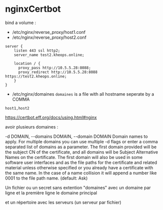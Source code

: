 # nginxCertbot

bind a volume :
- /etc/nginx/reverse_proxy/host1.conf
- /etc/nginx/reverse_proxy/host2.conf

```
server {
    listen 443 ssl http2;
    server_name test2.kheops.online;

    location / {
      proxy_pass http://10.5.5.28:8088;
      proxy_redirect http://10.5.5.28:8088 https://test2.kheops.online;
    }
}
```

- /etc/nginx/domaines    `domaines` is a file with all hostname seperate by a COMMA
```
host1,host2
```



https://certbot.eff.org/docs/using.html#nginx

avoir plusieurs domaines : 


 -d DOMAIN, --domains DOMAIN, --domain DOMAIN
                        Domain names to apply. For multiple domains you can
                        use multiple -d flags or enter a comma separated list
                        of domains as a parameter. The first domain provided
                        will be the subject CN of the certificate, and all
                        domains will be Subject Alternative Names on the
                        certificate. The first domain will also be used in
                        some software user interfaces and as the file paths
                        for the certificate and related material unless
                        otherwise specified or you already have a certificate
                        with the same name. In the case of a name collision it
                        will append a number like 0001 to the file path name.
                        (default: Ask)
                        
                        
                        
Un fichier ou un secret sans extention "domaines" avec un domaine par ligne et la première ligne le domaine principal 

et un répertoire avec les serveurs (un serveur par fichier)  
